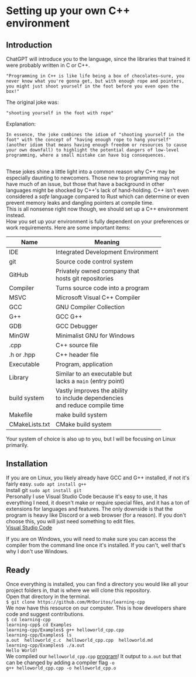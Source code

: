 
# Setting up your own C++ environment

## Introduction

ChatGPT will introduce you to the language, since the libraries that trained it were probably written in C or C++. <br/>

``"Programming in C++ is like life being a box of chocolates—sure, you never know what you're gonna get, but with enough rope and pointers, you might just shoot yourself in the foot before you even open the box!"``<br/>

The original joke was:<br/>

`"shooting yourself in the foot with rope"`<br/>

Explanation:<br/>

``In essence, the joke combines the idiom of "shooting yourself in the foot" with the concept of "having enough rope to hang yourself" (another idiom that means having enough freedom or resources to cause your own downfall) to highlight the potential dangers of low-level programming, where a small mistake can have big consequences.``<br/>

##

These jokes shine a little light into a common reason why C++ may be especially daunting to newcomers. Those new to programming may not have much of an issue, but those that have a background in other languages might be shocked by C++'s lack of hand-holding. C++ isn't even considered a *safe* language compared to Rust which can determine or even prevent memory leaks and dangling pointers at compile time.  <br/>
This is all nonsense right now though, we should set up a C++ environment instead.  <br/>
How you set up your environment is fully dependent on your preferences or work requirements. Here are some important items:<br/>

**Name**|**Meaning**
--------|-----------
IDE|Integrated Development Environment
git|Source code control system
GitHub|Privately owned company that<br/>hosts git repositories
Compiler|Turns source code into a program
MSVC|Microsoft Visual C++ Compiler
GCC|GNU Compiler Collection
G++|GCC G++
GDB|GCC Debugger
MinGW|Minimalist GNU for Windows
.cpp|C++ source file
.h or .hpp|C++ header file
Executable|Program, application
Library|Similar to an executable but<br/>lacks a `main` (entry point)
build system|Vastly improves the ability<br/>to include dependencies<br/>and reduce compile time
Makefile|make build system
CMakeLists.txt|CMake build system

Your system of choice is also up to you, but I will be focusing on Linux primarily.

## Installation
If you are on Linux, you likely already have GCC and G++ installed, if not it's fairly easy.
`sudo apt install g++`<br/>
Install git
`sudo apt install git`<br/>
Personally I use Visual Studio Code because it's easy to use, it has everything I need, it doesn't make or require special files, and it has a ton of extensions for languages and features. The only downside is that the program is heavy like Discord or a web browser (for a reason). If you don't choose this, you will just need something to edit files.  
[Visual Studio Code](https://code.visualstudio.com/)

If you are on Windows, you will need to make sure you can access the compiler from the command line once it's installed. If you can't, well that's why I don't use Windows.

## Ready
Once everything is installed, you can find a directory you would like all your project folders in, that is where we will clone this repository.  
Open that directory in the terminal.  
`$ git clone https://github.com/MrDoritos/learning-cpp`  
We now have this resource on our computer. This is how developers share code and suggest contributions.  
`$ cd learning-cpp`  
`learning-cpp$ cd Examples`  
`learning-cpp/Examples$ g++ helloworld_cpp.cpp`  
`learning-cpp/Examples$ ls`  
`a.out  helloworld_c.c  helloworld_cpp.cpp  helloworld.md`  
`learning-cpp/Examples$ ./a.out`  
`Hello World!`  
We compiled our `helloworld_cpp.cpp` [program](../Examples/helloworld.md)! It output to `a.out` but that can be changed by adding a compiler flag `-o`  
`g++ helloworld_cpp.cpp -o helloworld_cpp.o`  
